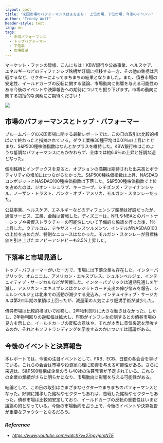 ```yaml
---
layout: post
title: "米国市場のパフォーマンスはまちまち： 上位市場、下位市場、今後のイベント"
author: "Trendy Wolf"
header-style: text
lang: en
tags:
  - 市場パフォーマンス
  - トップパフォーマー
  - 下落率
  - 市場展望
---
```


マーケット・ファンの皆様、こんにちは！KBW銀行や公益事業、ヘルスケア、エネルギーなどのディフェンシブ銘柄が好調に推移する一方、その他の銘柄は苦戦するなど、セクターによってまちまちの結果となりました。また、債券市場の安定性、イールドカーブの反転に関する議論、市場動向に影響を与える可能性のある今後のイベントや決算報告への期待についても掘り下げます。市場の動向に関する包括的な洞察にご期待ください！

<img
    src="http://thumbnail.jpg"
/>






## 市場のパフォーマンスとトップ・パフォーマー

ブルームバーグの米国市場に関する最新レポートでは、この日の取引は比較的横ばいで終わったと指摘されている。ダウ工業株30種平均は0.01％の上昇にとどまり、S&P500種株価指数はなんとかプラスを維持した。KBW銀行株はこのような低調なパフォーマンスにもかかわらず、全体では約6.6％の上昇と好調な週となった。

個別銘柄とインデックスを見ると、オプションの満期は期待された出来高とボラティリティの増加にはつながらなかった。S&P500種株価指数は上昇、NASDAQコンポジットとNASDAQ100種株価指数は下落した。S&P500種株価指数で上位を占めたのは、ジオン・シュワブ、キーコープ、シチズンズ・ファイナンシャル、ノーザン・トラスト、バンク・オブ・アメリカ、モルガン・スタンレーだった。

公益事業、ヘルスケア、エネルギーなどのディフェンシブ銘柄は好調だったが、通信サービス、工業、金融は苦戦した。ディズニーは、NFLやNBAとのパートナーシップや投資ストラクチャーの可能性について予備的な協議を行った後、1％上昇した。クアルコム、テキサス・インスツルメンツ、インテルがNASDAQ100の上位を占めたが、特別なニュースはなかった。モルガン・スタンレーが目標株価を引き上げたエアビーアンドビーも2.5%上昇した。






## 下落率と市場見通し

トップ・パフォーマーがいた一方で、市場には下落企業も存在した。インターパブリック、オムニコム、アメリカン・エキスプレス、シュルンベルジェ、インテュイティブ・サージカルなどが苦戦した。インターパブリックは通期見通しを半減し、アメリカン・エキスプレスはクレジットカード支出の伸び悩みを報告、シュルンベルジェは北米での活動が減少する見込み。インテュイティブ・サージカルは第2四半期の業績は上回ったが、減量薬の人気により肥満手術が減少した。

債券市場は比較的横ばいで推移し、2年物利回りに大きな動きはなかった。しかし、2年物利回りの逆転幅は拡大し、FRBがインフレを抑制するとの債券市場の見方を示した。イールドカーブの反転の意味や、それが本当に景気後退を示唆するのか、それともソフトランディングを示唆するのかについては議論がある。






## 今後のイベントと決算報告

本レポートでは、今後の注目イベントとして、FRB、ECB、日銀の各会合を挙げている。これらの会合は市場や投資家心理に影響を与える可能性がある。さらに来週は、S&P500種構成企業のうち40社の決算発表が予定されている。これらの企業の業績がさらに明らかになり、市場動向に影響を与える可能性がある。

結論として、この日の取引はさまざまなセクターでまちまちのパフォーマンスとなった。好調に推移した銘柄やセクターもあれば、苦戦した銘柄やセクターもあった。債券市場は比較的安定しており、イールドカーブの反転の重要性はいまだ議論の的となっている。今後の市場動向を占う上で、今後のイベントや決算報告が重要なファクターとなるだろう。


### _Reference_
- _https://www.youtube.com/watch?v=27opyjamNTE_


